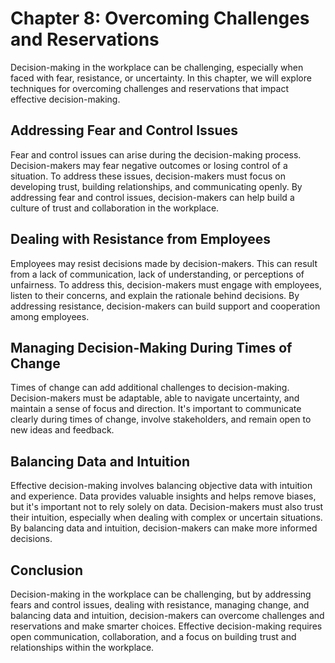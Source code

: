 Chapter 8: Overcoming Challenges and Reservations
=================================================

Decision-making in the workplace can be challenging, especially when faced with fear, resistance, or uncertainty. In this chapter, we will explore techniques for overcoming challenges and reservations that impact effective decision-making.

Addressing Fear and Control Issues
----------------------------------

Fear and control issues can arise during the decision-making process. Decision-makers may fear negative outcomes or losing control of a situation. To address these issues, decision-makers must focus on developing trust, building relationships, and communicating openly. By addressing fear and control issues, decision-makers can help build a culture of trust and collaboration in the workplace.

Dealing with Resistance from Employees
--------------------------------------

Employees may resist decisions made by decision-makers. This can result from a lack of communication, lack of understanding, or perceptions of unfairness. To address this, decision-makers must engage with employees, listen to their concerns, and explain the rationale behind decisions. By addressing resistance, decision-makers can build support and cooperation among employees.

Managing Decision-Making During Times of Change
-----------------------------------------------

Times of change can add additional challenges to decision-making. Decision-makers must be adaptable, able to navigate uncertainty, and maintain a sense of focus and direction. It's important to communicate clearly during times of change, involve stakeholders, and remain open to new ideas and feedback.

Balancing Data and Intuition
----------------------------

Effective decision-making involves balancing objective data with intuition and experience. Data provides valuable insights and helps remove biases, but it's important not to rely solely on data. Decision-makers must also trust their intuition, especially when dealing with complex or uncertain situations. By balancing data and intuition, decision-makers can make more informed decisions.

Conclusion
----------

Decision-making in the workplace can be challenging, but by addressing fears and control issues, dealing with resistance, managing change, and balancing data and intuition, decision-makers can overcome challenges and reservations and make smarter choices. Effective decision-making requires open communication, collaboration, and a focus on building trust and relationships within the workplace.
